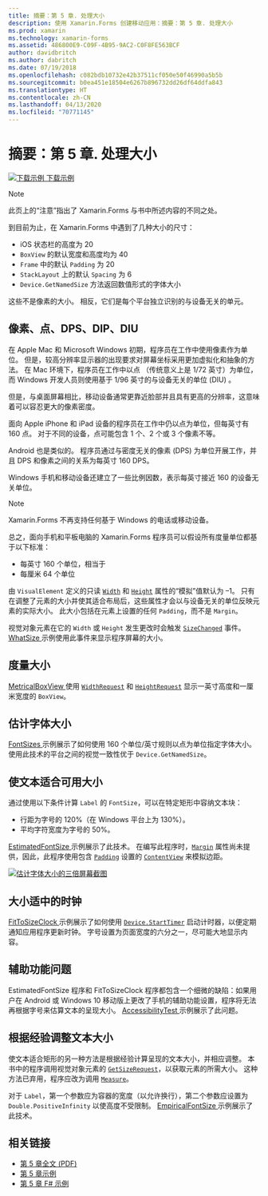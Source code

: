 ```yaml
---
title: 摘要：第 5 章. 处理大小
description: 使用 Xamarin.Forms 创建移动应用：摘要：第 5 章. 处理大小
ms.prod: xamarin
ms.technology: xamarin-forms
ms.assetid: 486800E9-C09F-4B95-9AC2-C0F8FE563BCF
author: davidbritch
ms.author: dabritch
ms.date: 07/19/2018
ms.openlocfilehash: c082bdb10732e42b37511cf050e50f46990a5b5b
ms.sourcegitcommit: b0ea451e18504e6267b896732dd26df64ddfa843
ms.translationtype: HT
ms.contentlocale: zh-CN
ms.lasthandoff: 04/13/2020
ms.locfileid: "70771145"
---
```

# <a name="summary-of-chapter-5-dealing-with-sizes"></a>摘要：第 5 章. 处理大小

[![下载示例](~/media/shared/download.png) 下载示例](https://github.com/xamarin/xamarin-forms-book-samples/tree/master/Chapter05)

> [!NOTE]
> 此页上的“注意”指出了 Xamarin.Forms 与书中所述内容的不同之处。

到目前为止，在 Xamarin.Forms 中遇到了几种大小的尺寸：

- iOS 状态栏的高度为 20
- `BoxView` 的默认宽度和高度均为 40
- `Frame` 中的默认 `Padding` 为 20
- `StackLayout` 上的默认 `Spacing` 为 6
- `Device.GetNamedSize` 方法返回数值形式的字体大小

这些不是像素的大小。 相反，它们是每个平台独立识别的与设备无关的单元。

## <a name="pixels-points-dps-dips-and-dius"></a>像素、点、DPS、DIP、DIU

在 Apple Mac 和 Microsoft Windows 初期，程序员在工作中使用像素作为单位。 但是，较高分辨率显示器的出现要求对屏幕坐标采用更加虚拟化和抽象的方法。 在 Mac 环境下，程序员在工作中以点  （传统意义上是 1/72 英寸）为单位，而 Windows 开发人员则使用基于 1/96 英寸的与设备无关的单位 (DIU)  。

但是，与桌面屏幕相比，移动设备通常更靠近脸部并且具有更高的分辨率，这意味着可以容忍更大的像素密度。

面向 Apple iPhone 和 iPad 设备的程序员在工作中仍以点为单位，但每英寸有 160 点。  对于不同的设备，点可能包含 1 个、2 个或 3 个像素不等。

Android 也是类似的。 程序员通过与密度无关的像素  (DPS) 为单位开展工作，并且 DPS 和像素之间的关系为每英寸 160 DPS。

Windows 手机和移动设备还建立了一些比例因数，表示每英寸接近 160 的设备无关单位。

> [!NOTE]
> Xamarin.Forms 不再支持任何基于 Windows 的电话或移动设备。

总之，面向手机和平板电脑的 Xamarin.Forms 程序员可以假设所有度量单位都基于以下标准：

- 每英寸 160 个单位，相当于
- 每厘米 64 个单位

由 `VisualElement` 定义的只读 [`Width`](xref:Xamarin.Forms.VisualElement.Width) 和 [`Height`](xref:Xamarin.Forms.VisualElement.Height) 属性的“模拟”值默认为 &ndash;1。 只有在调整了元素的大小并使其适合布局后，这些属性才会以与设备无关的单位反映元素的实际大小。 此大小包括在元素上设置的任何 `Padding`，而不是 `Margin`。

视觉对象元素在它的 `Width` 或 `Height` 发生更改时会触发 [`SizeChanged`](xref:Xamarin.Forms.VisualElement.SizeChanged) 事件。 [WhatSize  ](https://github.com/xamarin/xamarin-forms-book-samples/tree/master/Chapter05/WhatSize) 示例使用此事件来显示程序屏幕的大小。

## <a name="metrical-sizes"></a>度量大小

[MetricalBoxView  ](https://github.com/xamarin/xamarin-forms-book-samples/tree/master/Chapter05/MetricalBoxView) 使用 [`WidthRequest`](xref:Xamarin.Forms.VisualElement.WidthRequest) 和 [`HeightRequest`](xref:Xamarin.Forms.VisualElement.HeightRequest) 显示一英寸高度和一厘米宽度的 `BoxView`。

## <a name="estimated-font-sizes"></a>估计字体大小

[FontSizes  ](https://github.com/xamarin/xamarin-forms-book-samples/tree/master/Chapter05/FontSizes) 示例展示了如何使用 160 个单位/英寸规则以点为单位指定字体大小。 使用此技术的平台之间的视觉一致性优于 `Device.GetNamedSize`。

## <a name="fitting-text-to-available-size"></a>使文本适合可用大小

通过使用以下条件计算 `Label` 的 `FontSize`，可以在特定矩形中容纳文本块：

- 行距为字号的 120%（在 Windows 平台上为 130%）。
- 平均字符宽度为字号的 50%。

[EstimatedFontSize  ](https://github.com/xamarin/xamarin-forms-book-samples/tree/master/Chapter05/EstimatedFontSize) 示例展示了此技术。 在编写此程序时，[`Margin`](xref:Xamarin.Forms.View.Margin) 属性尚未提供，因此，此程序使用包含 [`Padding`](xref:Xamarin.Forms.Layout.Padding) 设置的 [`ContentView`](xref:Xamarin.Forms.ContentView) 来模拟边距。

[![估计字体大小的三倍屏幕截图](images/ch05fg07-small.png "使文本适合可用大小")](images/ch05fg07-large.png#lightbox "使文本适合可用大小")

## <a name="a-fit-to-size-clock"></a>大小适中的时钟

[FitToSizeClock  ](https://github.com/xamarin/xamarin-forms-book-samples/tree/master/Chapter05/FitToSizeClock) 示例展示了如何使用 [`Device.StartTimer`](xref:Xamarin.Forms.Device.StartTimer(System.TimeSpan,System.Func{System.Boolean})) 启动计时器，以便定期通知应用程序更新时钟。 字号设置为页面宽度的六分之一，尽可能大地显示内容。

## <a name="accessibility-issues"></a>辅助功能问题

EstimatedFontSize  程序和 FitToSizeClock  程序都包含一个细微的缺陷：如果用户在 Android 或 Windows 10 移动版上更改了手机的辅助功能设置，程序将无法再根据字号来估算文本的呈现大小。 [AccessibilityTest  ](https://github.com/xamarin/xamarin-forms-book-samples/tree/master/Chapter05/AccessibilityTest) 示例展示了此问题。

## <a name="empirically-fitting-text"></a>根据经验调整文本大小

使文本适合矩形的另一种方法是根据经验计算呈现的文本大小，并相应调整。 本书中的程序调用视觉对象元素的 [`GetSizeRequest`](xref:Xamarin.Forms.VisualElement.GetSizeRequest(System.Double,System.Double))，以获取元素的所需大小。 这种方法已弃用，程序应改为调用 [`Measure`](xref:Xamarin.Forms.VisualElement.Measure(System.Double,System.Double,Xamarin.Forms.MeasureFlags))。

对于 `Label`，第一个参数应为容器的宽度（以允许换行），第二个参数应设置为 `Double.PositiveInfinity` 以使高度不受限制。 [EmpiricalFontSize  ](https://github.com/xamarin/xamarin-forms-book-samples/tree/master/Chapter05/EmpiricalFontSize) 示例展示了此技术。

## <a name="related-links"></a>相关链接

- [第 5 章全文 (PDF)](https://download.xamarin.com/developer/xamarin-forms-book/XamarinFormsBook-Ch05-Apr2016.pdf)
- [第 5 章示例](https://github.com/xamarin/xamarin-forms-book-samples/tree/master/Chapter05)
- [第 5 章 F# 示例](https://github.com/xamarin/xamarin-forms-book-samples/tree/master/Chapter05/FS)
